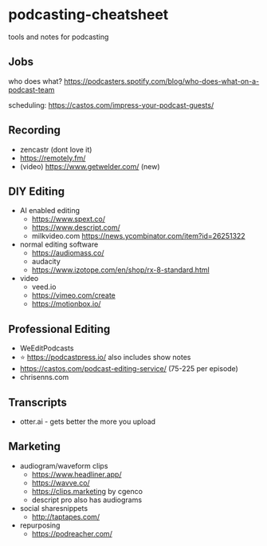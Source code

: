 # podcasting-cheatsheet

tools and notes for podcasting

## Jobs

who does what? https://podcasters.spotify.com/blog/who-does-what-on-a-podcast-team

scheduling: https://castos.com/impress-your-podcast-guests/

## Recording

- zencastr (dont love it)
- https://remotely.fm/
- (video) https://www.getwelder.com/ (new)


## DIY Editing

- AI enabled editing
  - https://www.spext.co/
  - https://www.descript.com/
  - milkvideo.com https://news.ycombinator.com/item?id=26251322
- normal editing software
	- https://audiomass.co/
	- audacity
	- https://www.izotope.com/en/shop/rx-8-standard.html
- video
	- veed.io 	
	- https://vimeo.com/create
	- https://motionbox.io/	

## Professional Editing

- WeEditPodcasts
- :star: https://podcastpress.io/ also includes show notes
- https://castos.com/podcast-editing-service/ (75-225 per episode)
- chrisenns.com


## Transcripts

- otter.ai - gets better the more you upload

## Marketing

- audiogram/waveform clips
  - https://www.headliner.app/
  - https://wavve.co/
  - https://clips.marketing by cgenco
  - descript pro also has audiograms
- social sharesnippets
  - http://taptapes.com/
- repurposing
  - https://podreacher.com/
